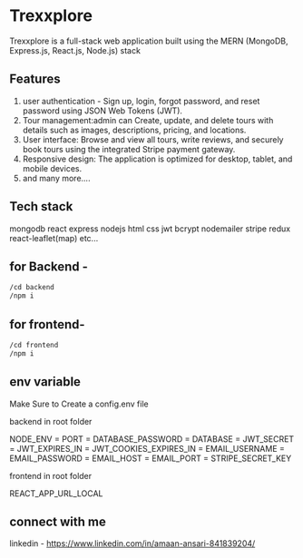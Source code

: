 # Trexxplore
Trexxplore is a full-stack web application built using the MERN (MongoDB, Express.js, React.js, Node.js) stack

## Features
1) user authentication - Sign up, login, forgot password, and reset password using JSON Web Tokens (JWT).
2) Tour management:admin can  Create, update, and delete tours with details such as images, descriptions, pricing, and locations.
3) User interface: Browse and view all tours, write reviews, and securely book tours using the integrated Stripe payment gateway.
4) Responsive design: The application is optimized for desktop, tablet, and mobile devices.
5) and many more....
## Tech stack 
mongodb react express nodejs html css jwt bcrypt nodemailer stripe redux react-leaflet(map) etc...


## for Backend -
```bash
/cd backend 
/npm i
```

## for frontend-
```bash
/cd frontend
/npm i
```


## env variable
Make Sure to Create a config.env file 

backend in root folder 

NODE_ENV = PORT = DATABASE_PASSWORD =  DATABASE  =  JWT_SECRET  =  JWT_EXPIRES_IN =   JWT_COOKIES_EXPIRES_IN  =   EMAIL_USERNAME  =  EMAIL_PASSWORD   =   EMAIL_HOST =  EMAIL_PORT   =  STRIPE_SECRET_KEY

frontend  in root folder


REACT_APP_URL_LOCAL


## connect with me
linkedin - https://www.linkedin.com/in/amaan-ansari-841839204/


